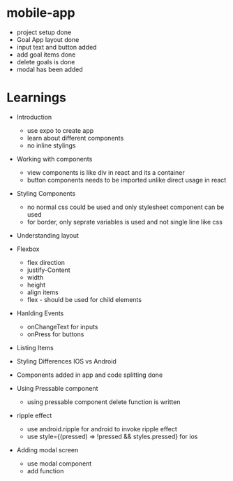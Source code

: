 # mobile-app
- project setup done
- Goal App layout done
- input text and button added
- add goal items done
- delete goals is done
- modal has been added


# Learnings

- Introduction
  - use expo to create app
  - learn about different components
  - no inline stylings

- Working with components
  - view components is like div in react and its a container
  - button components needs to be imported unlike direct usage in react

- Styling Components
  - no normal css could be used and only stylesheet component can be used
  - for border, only seprate variables is used and not single line like css

- Understanding layout

- Flexbox
  - flex direction
  - justify-Content
  - width
  - height
  - align items
  - flex - should be used for child elements

- Hanlding Events
  - onChangeText for inputs
  - onPress for buttons

- Listing Items

- Styling Differences IOS vs Android

- Components added in app and code splitting done

- Using Pressable component
  - using pressable component delete function is written

- ripple effect
   - use android.ripple for android to invoke ripple effect
   - use style={(pressed) => !pressed && styles.pressed} for ios
   
- Adding modal screen
  - use modal component
  - add function